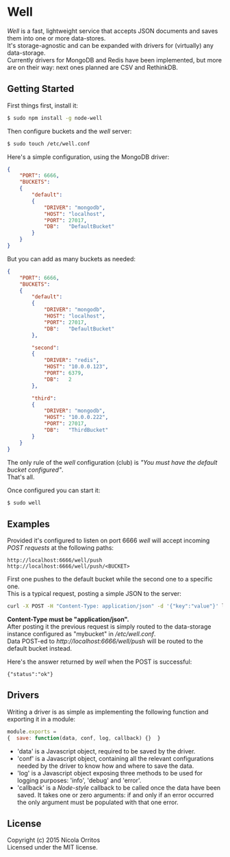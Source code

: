 # Well
_Well_ is a fast, lightweight service that accepts JSON documents and saves them into one or more data-stores.  
It's storage-agnostic and can be expanded with drivers for (virtually) any data-storage.  
Currently drivers for MongoDB and Redis have been implemented, but more are on their way: next ones planned are CSV and RethinkDB.


## Getting Started
First things first, install it:
```Bash
$ sudo npm install -g node-well
```
Then configure buckets and the _well_ server:
```Bash
$ sudo touch /etc/well.conf
```
Here's a simple configuration, using the MongoDB driver:
```JSON
{
    "PORT": 6666,
    "BUCKETS":
    {
        "default":
        {
            "DRIVER": "mongodb",
            "HOST": "localhost",
            "PORT": 27017,
            "DB":   "DefaultBucket"
        }
    }
}
```

But you can add as many buckets as needed:
```JSON
{
    "PORT": 6666,
    "BUCKETS":
    {
        "default":
        {
            "DRIVER": "mongodb",
            "HOST": "localhost",
            "PORT": 27017,
            "DB":   "DefaultBucket"
        },

        "second":
        {
            "DRIVER": "redis",
            "HOST": "10.0.0.123",
            "PORT": 6379,
            "DB":   2
        },

        "third":
        {
            "DRIVER": "mongodb",
            "HOST": "10.0.0.222",
            "PORT": 27017,
            "DB":   "ThirdBucket"
        }
    }
}
```
The only rule of the _well_ configuration (club) is _"You must have the default bucket configured"_.  
That's all.

Once configured you can start it:
```Bash
$ sudo well
```


## Examples
Provided it's configured to listen on port 6666 _well_ will accept incoming *POST requests* at the following paths:

    http://localhost:6666/well/push
    http://localhost:6666/well/push/<BUCKET>

First one pushes to the default bucket while the second one to a specific one.  
This is a typical request, posting a simple JSON to the server:
```Bash
curl -X POST -H "Content-Type: application/json" -d '{"key":"value"}' localhost:6666/well/push/mybucket
```

**Content-Type must be "application/json".**  
After posting it the previous request is simply routed to the data-storage instance configured as "mybucket" in _/etc/well.conf_.  
Data POST-ed to _http://localhost:6666/well/push_ will be routed to the default bucket instead.

Here's the answer returned by _well_ when the POST is successful:

    {"status":"ok"}


## Drivers
Writing a driver is as simple as implementing the following function and exporting it in a module:
```Javascript
module.exports =
{  save: function(data, conf, log, callback) {}  }
```
- 'data' is a Javascript object, required to be saved by the driver.
- 'conf' is a Javascript object, containing all the relevant configurations needed by the driver to know how and where to save the data.
- 'log'  is a Javascript object exposing three methods to be used for logging purposes: 'info', 'debug' and 'error'.
- 'callback' is a _Node-style_ callback to be called once the data have been saved. It takes one or zero arguments: if and only if an error occurred the only argument must be populated with that one error.


## License

Copyright (c) 2015 Nicola Orritos  
Licensed under the MIT license.
